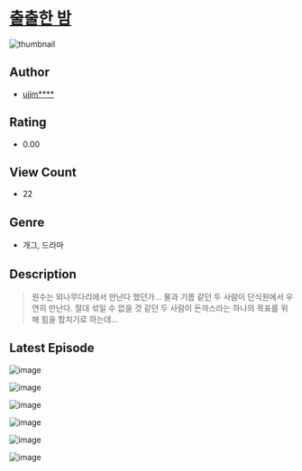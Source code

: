 # [출출한 밤](https://comic.naver.com/challenge/list?titleId=810895)
![thumbnail](https://image-comic.pstatic.net/user_contents_data/challenge_comic/2023/05/24/356853/upload_3703425888654079587_480x623.jpeg)

## Author
- [ujjm****](https://comic.naver.com/artistTitle?id=356853)

## Rating
- 0.00

## View Count
- 22

## Genre
- 개그, 드라마

## Description
> 원수는 외나무다리에서 만난다 했던가... 물과 기름 같던 두 사람이 단식원에서 우연히 만난다. 절대 섞일 수 없을 것 같던 두 사람이 돈까스라는 하나의 목표를 위해 힘을 합치기로 하는데...


## Latest Episode
![image](https://image-comic.pstatic.net/user_contents_data/challenge_comic/2023/05/24/356853/upload_7234014873455769656.jpeg)

![image](https://image-comic.pstatic.net/user_contents_data/challenge_comic/2023/05/24/356853/upload_3472329606226469689.jpeg)

![image](https://image-comic.pstatic.net/user_contents_data/challenge_comic/2023/05/24/356853/upload_4050813279553086518.jpeg)

![image](https://image-comic.pstatic.net/user_contents_data/challenge_comic/2023/05/24/356853/upload_7161630935052006968.jpeg)

![image](https://image-comic.pstatic.net/user_contents_data/challenge_comic/2023/05/24/356853/upload_7018122484003660132.jpeg)

![image](https://image-comic.pstatic.net/user_contents_data/challenge_comic/2023/05/24/356853/upload_7077515878198633013.jpeg)
